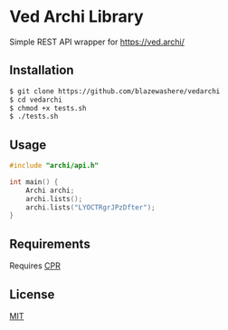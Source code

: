 # Ved Archi Library
Simple REST API wrapper for https://ved.archi/

## Installation

```bash
$ git clone https://github.com/blazewashere/vedarchi
$ cd vedarchi
$ chmod +x tests.sh
$ ./tests.sh
```

## Usage

```c++
#include "archi/api.h"

int main() {
    Archi archi;
    archi.lists();
    archi.lists("LYOCTRgrJPzDfter");
}
```

## Requirements

Requires [CPR](https://github.com/whoshuu/cpr)

## License

[MIT](https://github.com/BlazeWasHere/vedarchi/blob/main/LICENSE)